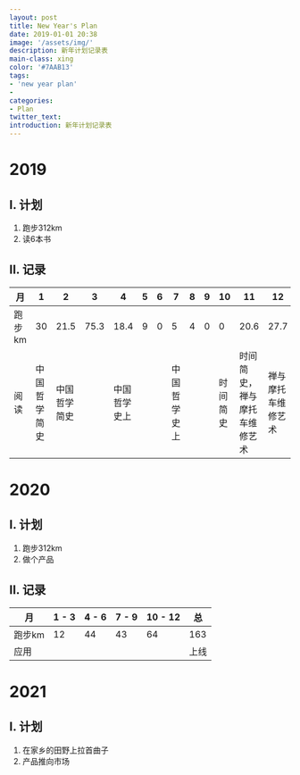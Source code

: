 ```yaml
---
layout: post
title: New Year's Plan
date: 2019-01-01 20:38
image: '/assets/img/'
description: 新年计划记录表
main-class: xing
color: '#7AAB13'
tags:
- 'new year plan'
- 
categories:
- Plan
twitter_text: 
introduction: 新年计划记录表
---
```


# 2019
## I. 计划
1. 跑步312km
2. 读6本书

## II. 记录
|  月   | 1  | 2  | 3  | 4  | 5  | 6  | 7  | 8  | 9  | 10  | 11  | 12  | 总|
|  ----  | ----  | ----  | ----  | ----  | ----  | ----  | ----  | ----  | ----  | ----  | ----  |----  |----  |
| 跑步km  |  30 | 21.5 | 75.3| 18.4| 9| 0| 5| 4| 0| 0 | 20.6| 27.7| 211.5|
| 阅读  | 中国哲学简史 | 中国哲学简史 | |中国哲学史上 | | | 中国哲学史上| | | 时间简史| 时间简史，禅与摩托车维修艺术| 禅与摩托车维修艺术| 4|

# 2020
## I. 计划
1. 跑步312km
2. 做个产品
## II. 记录
|  月   | 1 - 3 | 4 - 6 | 7 - 9 | 10 - 12 | 总|
|  ----  | ----  | ----  | ----  | ----  | ----  |
| 跑步km  |  12 | 44 | 43| 64| 163|
| 应用 | | | | | 上线|

# 2021
## I. 计划
1. 在家乡的田野上拉首曲子
2. 产品推向市场
